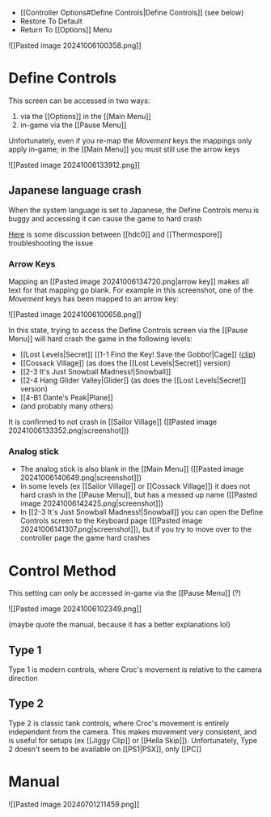 - [[Controller Options#Define Controls|Define Controls]] (see below)
- Restore To Default
- Return To [[Options]] Menu

![[Pasted image 20241006100358.png]]
# Define Controls
This screen can be accessed in two ways:
1. via the [[Options]] in the [[Main Menu]]
2. in-game via the [[Pause Menu]]

Unfortunately, even if you re-map the *Movement* keys the mappings only apply in-game; in the [[Main Menu]] you must still use the arrow keys

![[Pasted image 20241006133912.png]]
## Japanese language crash
When the system language is set to Japanese, the Define Controls menu is buggy and accessing it can cause the game to hard crash

[Here](https://discord.com/channels/313375426112389123/408694062862958592/1292210678022672466) is some discussion between [[hdc0]] and [[Thermospore]] troubleshooting the issue
### Arrow Keys
Mapping an [[Pasted image 20241006134720.png|arrow key]] makes all text for that mapping go blank. For example in this screenshot, one of the *Movement* keys has been mapped to an arrow key:

![[Pasted image 20241006100658.png]]

In this state, trying to access the Define Controls screen via the [[Pause Menu]] will hard crash the game in the following levels:
- [[Lost Levels|Secret]] [[1-1 Find the Key! Save the Gobbo!|Cage]] ([clip](https://www.twitch.tv/thermospore/clip/BoxySaltySrirachaTheTarFu-27Qp22DcufbY6fNb))
- [[Cossack Village]] (as does the [[Lost Levels|Secret]] version)
- [[2-3 It's Just Snowball Madness!|Snowball]]
- [[2-4 Hang Glider Valley|Glider]] (as does the [[Lost Levels|Secret]] version)
- [[4-B1 Dante's Peak|Plane]]
- (and probably many others)
  
It is confirmed to not crash in [[Sailor Village]] ([[Pasted image 20241006133352.png|screenshot]])
### Analog stick
- The analog stick is also blank in the [[Main Menu]] ([[Pasted image 20241006140649.png|screenshot]])
- In some levels (ex [[Sailor Village]] or [[Cossack Village]]) it does not hard crash in the [[Pause Menu]], but has a messed up name ([[Pasted image 20241006142425.png|screenshot]])
- In [[2-3 It's Just Snowball Madness!|Snowball]] you can open the Define Controls screen to the Keyboard page ([[Pasted image 20241006141307.png|screenshot]]), but if you try to move over to the controller page the game hard crashes
# Control Method
This setting can only be accessed in-game via the [[Pause Menu]] (?)

![[Pasted image 20241006102349.png]]

(maybe quote the manual, because it has a better explanations lol)
## Type 1
Type 1 is modern controls, where Croc's movement is relative to the camera direction
## Type 2
Type 2 is classic tank controls, where Croc's movement is entirely independent from the camera. This makes movement very consistent, and is useful for setups (ex [[Jiggy Clip]] or [[Hella Skip]]). Unfortunately, Type 2 doesn't seem to be available on [[PS1|PSX]], only [[PC]]
# Manual
![[Pasted image 20240701211459.png]]